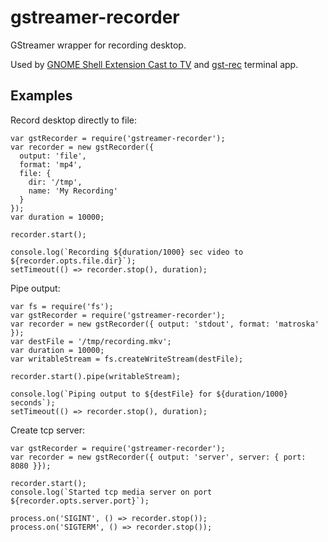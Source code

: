 # gstreamer-recorder
GStreamer wrapper for recording desktop.

Used by [GNOME Shell Extension Cast to TV](https://github.com/Rafostar/gnome-shell-extension-cast-to-tv) and [gst-rec](https://github.com/Rafostar/gst-rec) terminal app.

## Examples
Record desktop directly to file:
```
var gstRecorder = require('gstreamer-recorder');
var recorder = new gstRecorder({
  output: 'file',
  format: 'mp4',
  file: {
    dir: '/tmp',
    name: 'My Recording'
  }
});
var duration = 10000;

recorder.start();

console.log(`Recording ${duration/1000} sec video to ${recorder.opts.file.dir}`);
setTimeout(() => recorder.stop(), duration);
```

Pipe output:
```
var fs = require('fs');
var gstRecorder = require('gstreamer-recorder');
var recorder = new gstRecorder({ output: 'stdout', format: 'matroska' });
var destFile = '/tmp/recording.mkv';
var duration = 10000;
var writableStream = fs.createWriteStream(destFile);

recorder.start().pipe(writableStream);

console.log(`Piping output to ${destFile} for ${duration/1000} seconds`);
setTimeout(() => recorder.stop(), duration);
```

Create tcp server:
```
var gstRecorder = require('gstreamer-recorder');
var recorder = new gstRecorder({ output: 'server', server: { port: 8080 }});

recorder.start();
console.log(`Started tcp media server on port ${recorder.opts.server.port}`);

process.on('SIGINT', () => recorder.stop());
process.on('SIGTERM', () => recorder.stop());
```
